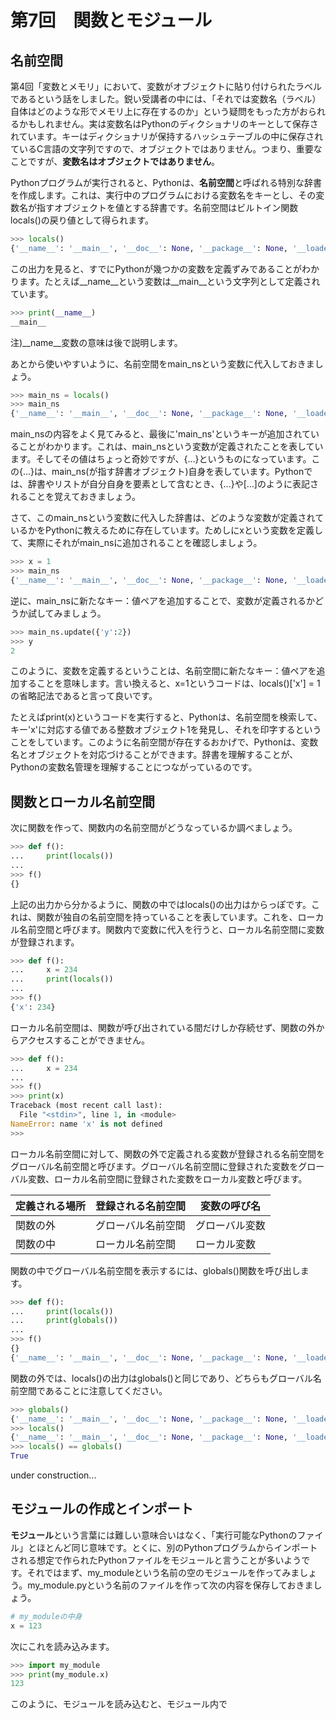 # 第7回　関数とモジュール

## 名前空間

第4回「変数とメモリ」において、変数がオブジェクトに貼り付けられたラベルであるという話をしました。鋭い受講者の中には、「それでは変数名（ラベル）自体はどのような形でメモリ上に存在するのか」という疑問をもった方がおられるかもしれません。実は変数名はPythonのディクショナリのキーとして保存されています。キーはディクショナリが保持するハッシュテーブルの中に保存されているC言語の文字列ですので、オブジェクトではありません。つまり、重要なことですが、**変数名はオブジェクトではありません**。

Pythonプログラムが実行されると、Pythonは、**名前空間**と呼ばれる特別な辞書を作成します。これは、実行中のプログラムにおける変数名をキーとし、その変数名が指すオブジェクトを値とする辞書です。名前空間はビルトイン関数locals()の戻り値として得られます。

```python
>>> locals()
{'__name__': '__main__', '__doc__': None, '__package__': None, '__loader__': <class '_frozen_importlib.BuiltinImporter'>, '__spec__': None, '__annotations__': {}, '__builtins__': <module 'builtins' (built-in)>}
```

この出力を見ると、すでにPythonが幾つかの変数を定義ずみであることがわかります。たとえば__name__という変数は__main__という文字列として定義されています。

```python
>>> print(__name__)
__main__
```

注)__name__変数の意味は後で説明します。

あとから使いやすいように、名前空間をmain_nsという変数に代入しておきましょう。

```python
>>> main_ns = locals()
>>> main_ns
{'__name__': '__main__', '__doc__': None, '__package__': None, '__loader__': <class '_frozen_importlib.BuiltinImporter'>, '__spec__': None, '__annotations__': {}, '__builtins__': <module 'builtins' (built-in)>, 'main_ns': {...}}
```

main_nsの内容をよく見てみると、最後に'main_ns'というキーが追加されていることがわかります。これは、main_nsという変数が定義されたことを表しています。そしてその値はちょっと奇妙ですが、{...}というものになっています。この{...}は、main_ns(が指す辞書オブジェクト)自身を表しています。Pythonでは、辞書やリストが自分自身を要素として含むとき、{...}や[...]のように表記されることを覚えておきましょう。

さて、このmain_nsという変数に代入した辞書は、どのような変数が定義されているかをPythonに教えるために存在しています。ためしにxという変数を定義して、実際にそれがmain_nsに追加されることを確認しましょう。

```python
>>> x = 1
>>> main_ns
{'__name__': '__main__', '__doc__': None, '__package__': None, '__loader__': <class '_frozen_importlib.BuiltinImporter'>, '__spec__': None, '__annotations__': {}, '__builtins__': <module 'builtins' (built-in)>, 'main_ns': {...}, 'x': 1}
```

逆に、main_nsに新たなキー：値ペアを追加することで、変数が定義されるかどうか試してみましょう。

```python
>>> main_ns.update({'y':2})
>>> y
2
```

このように、変数を定義するということは、名前空間に新たなキー：値ペアを追加することを意味します。言い換えると、x=1というコードは、locals()['x'] = 1の省略記法であると言って良いです。

たとえばprint(x)というコードを実行すると、Pythonは、名前空間を検索して、キー'x'に対応する値である整数オブジェクト1を発見し、それを印字するということをしています。このように名前空間が存在するおかげで、Pythonは、変数名とオブジェクトを対応づけることができます。辞書を理解することが、Pythonの変数名管理を理解することにつながっているのです。

## 関数とローカル名前空間

次に関数を作って、関数内の名前空間がどうなっているか調べましょう。

```python
>>> def f():
...     print(locals())
... 
>>> f()
{}
```

上記の出力から分かるように、関数の中ではlocals()の出力はからっぽです。これは、関数が独自の名前空間を持っていることを表しています。これを、ローカル名前空間と呼びます。関数内で変数に代入を行うと、ローカル名前空間に変数が登録されます。

```python
>>> def f():
...     x = 234
...     print(locals())
... 
>>> f()
{'x': 234}
```

ローカル名前空間は、関数が呼び出されている間だけしか存続せず、関数の外からアクセスすることができません。

```python
>>> def f():
...     x = 234
... 
>>> f()
>>> print(x)
Traceback (most recent call last):
  File "<stdin>", line 1, in <module>
NameError: name 'x' is not defined
>>> 
```

ローカル名前空間に対して、関数の外で定義される変数が登録される名前空間をグローバル名前空間と呼びます。グローバル名前空間に登録された変数をグローバル変数、ローカル名前空間に登録された変数をローカル変数と呼びます。

|定義される場所|登録される名前空間|変数の呼び名|
|---|---|---|
|関数の外|グローバル名前空間|グローバル変数|
|関数の中|ローカル名前空間|ローカル変数|

関数の中でグローバル名前空間を表示するには、globals()関数を呼び出します。

```python
>>> def f():
...     print(locals())
...     print(globals())
... 
>>> f()
{}
{'__name__': '__main__', '__doc__': None, '__package__': None, '__loader__': <class '_frozen_importlib.BuiltinImporter'>, '__spec__': None, '__annotations__': {}, '__builtins__': <module 'builtins' (built-in)>, 'f': <function f at 0x7fadb2500bf8>}
```

関数の外では、locals()の出力はglobals()と同じであり、どちらもグローバル名前空間であることに注意してください。

```python
>>> globals()
{'__name__': '__main__', '__doc__': None, '__package__': None, '__loader__': <class '_frozen_importlib.BuiltinImporter'>, '__spec__': None, '__annotations__': {}, '__builtins__': <module 'builtins' (built-in)>}
>>> locals()
{'__name__': '__main__', '__doc__': None, '__package__': None, '__loader__': <class '_frozen_importlib.BuiltinImporter'>, '__spec__': None, '__annotations__': {}, '__builtins__': <module 'builtins' (built-in)>}
>>> locals() == globals()
True
```

under construction...

## モジュールの作成とインポート

**モジュール**という言葉には難しい意味合いはなく、「実行可能なPythonのファイル」とほとんど同じ意味です。とくに、別のPythonプログラムからインポートされる想定で作られたPythonファイルをモジュールと言うことが多いようです。それではまず、my_moduleという名前の空のモジュールを作ってみましょう。my_module.pyという名前のファイルを作って次の内容を保存しておきましょう。

```python
# my_moduleの中身
x = 123
```

次にこれを読み込みます。

```python
>>> import my_module
>>> print(my_module.x)
123
```

このように、モジュールを読み込むと、モジュール内で
